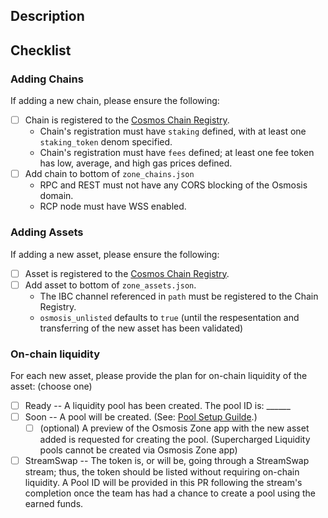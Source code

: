 ## Description

<!-- Please specify added token and its corresponding chain. (recommended one token at a time) -->
<!-- E.g., Adding chain: Bar  -->
<!-- E.g., Adding token: FOO from chain Bar  -->
<!-- E.g., See FOO/OSMO Pool 1000 -->

## Checklist

<!-- The following checklist can be ticked after Creating the PR -->

### Adding Chains

<!-- If NOT adding a new chain, please remove this 'Adding Chains' section. -->
If adding a new chain, please ensure the following:
- [ ] Chain is registered to the [Cosmos Chain Registry](https://github.com/cosmos/chain-registry).
   - Chain's registration must have `staking` defined, with at least one `staking_token` denom specified.
   - Chain's registration must have `fees` defined; at least one fee token has low, average, and high gas prices defined.
- [ ] Add chain to bottom of `zone_chains.json`
   - RPC and REST must not have any CORS blocking of the Osmosis domain.
   - RCP node must have WSS enabled.

### Adding Assets

<!-- If NOT adding a new asset, please remove this 'Adding Chains' section. -->
If adding a new asset, please ensure the following:
- [ ] Asset is registered to the [Cosmos Chain Registry](https://github.com/cosmos/chain-registry).
- [ ] Add asset to bottom of `zone_assets.json`.
   - The IBC channel referenced in `path` must be registered to the Chain Registry.
   - `osmosis_unlisted` defaults to `true` (until the respesentation and transferring of the new asset has been validated)

### On-chain liquidity

For each new asset, please provide the plan for on-chain liquidity of the asset: (choose one)
- [ ] Ready -- A liquidity pool has been created. The pool ID is: ______
- [ ] Soon -- A pool will be created. (See: [Pool Setup Guilde](https://docs.osmosis.zone/overview/integrate/pool-setup).)
  - [ ] (optional) A preview of the Osmosis Zone app with the new asset added is requested for creating the pool. (Supercharged Liquidity pools cannot be created via Osmosis Zone app)
- [ ] StreamSwap -- The token is, or will be, going through a StreamSwap stream; thus, the token should be listed without requiring on-chain liquidity. A Pool ID will be provided in this PR following the stream's completion once the team has had a chance to create a pool using the earned funds.
